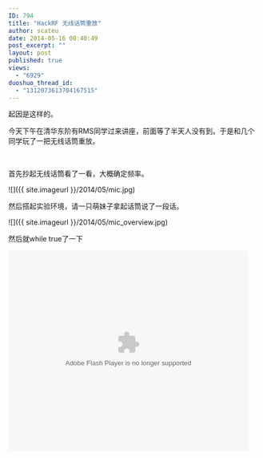 ```yaml
---
ID: 794
title: "HackRF 无线话筒重放"
author: scateu
date: 2014-05-16 00:40:49
post_excerpt: ""
layout: post
published: true
views:
  - "6929"
duoshuo_thread_id:
  - "1312073613704167515"
---
```

起因是这样的。

今天下午在清华东阶有RMS同学过来讲座，前面等了半天人没有到。于是和几个同学玩了一把无线话筒重放。

&nbsp;

首先抄起无线话筒看了一看，大概确定频率。

![]({{ site.imageurl }}/2014/05/mic.jpg)

然后搭起实验环境，请一只萌妹子拿起话筒说了一段话。

![]({{ site.imageurl }}/2014/05/mic_overview.jpg)

然后就while true了一下

<p><embed src="http://player.youku.com/player.php/sid/XNzEyNTQ0MTg0/v.swf" allowFullScreen="true" quality="high" width="480" height="400" align="middle" allowScriptAccess="always" type="application/x-shockwave-flash"></embed></p>
